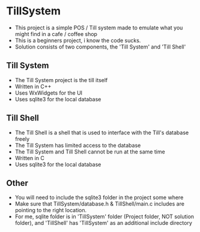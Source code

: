# TillSystem

- This project is a simple POS / Till system made to emulate what you might find in a cafe / coffee shop
- This is a beginners project, i know the code sucks.
- Solution consists of two components, the 'Till System' and 'Till Shell'

## Till System
- The Till System project is the till itself
- Written in C++
- Uses WxWidgets for the UI
- Uses sqlite3 for the local database
 
## Till Shell
- The Till Shell is a shell that is used to interface with the Till's database freely
- The Till System has limited access to the database
- The Till System and Till Shell cannot be run at the same time
- Written in C
- Uses sqlite3 for the local database

## Other
- You will need to include the sqlite3 folder in the project some where
- Make sure that TillSystem/database.h & TillShell/main.c includes are pointing to the right location.
- For me, sqlite folder is in 'TillSystem' folder (Project folder, NOT solution folder),
  and 'TillShell' has 'TillSystem' as an additional include directory
   

  

